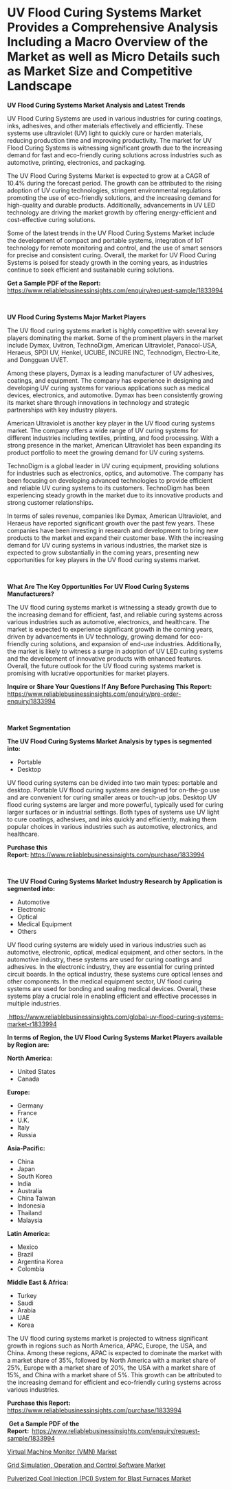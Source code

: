 <p><h1>UV Flood Curing Systems Market Provides a Comprehensive Analysis Including a Macro Overview of the Market as well as Micro Details such as Market Size and Competitive Landscape</h1></p><p><strong>UV Flood Curing Systems Market Analysis and Latest Trends</strong></p>
<p><p>UV Flood Curing Systems are used in various industries for curing coatings, inks, adhesives, and other materials effectively and efficiently. These systems use ultraviolet (UV) light to quickly cure or harden materials, reducing production time and improving productivity. The market for UV Flood Curing Systems is witnessing significant growth due to the increasing demand for fast and eco-friendly curing solutions across industries such as automotive, printing, electronics, and packaging.</p><p>The UV Flood Curing Systems Market is expected to grow at a CAGR of 10.4% during the forecast period. The growth can be attributed to the rising adoption of UV curing technologies, stringent environmental regulations promoting the use of eco-friendly solutions, and the increasing demand for high-quality and durable products. Additionally, advancements in UV LED technology are driving the market growth by offering energy-efficient and cost-effective curing solutions.</p><p>Some of the latest trends in the UV Flood Curing Systems Market include the development of compact and portable systems, integration of IoT technology for remote monitoring and control, and the use of smart sensors for precise and consistent curing. Overall, the market for UV Flood Curing Systems is poised for steady growth in the coming years, as industries continue to seek efficient and sustainable curing solutions.</p></p>
<p><strong>Get a Sample PDF of the Report:&nbsp;</strong> <a href="https://www.reliablebusinessinsights.com/enquiry/request-sample/1833994">https://www.reliablebusinessinsights.com/enquiry/request-sample/1833994</a></p>
<p>&nbsp;</p>
<p><strong>UV Flood Curing Systems Major Market Players</strong></p>
<p><p>The UV flood curing systems market is highly competitive with several key players dominating the market. Some of the prominent players in the market include Dymax, Uvitron, TechnoDigm, American Ultraviolet, Panacol-USA, Heraeus, SPDI UV, Henkel, UCUBE, INCURE INC, Technodigm, Electro-Lite, and Dongguan UVET.</p><p>Among these players, Dymax is a leading manufacturer of UV adhesives, coatings, and equipment. The company has experience in designing and developing UV curing systems for various applications such as medical devices, electronics, and automotive. Dymax has been consistently growing its market share through innovations in technology and strategic partnerships with key industry players.</p><p>American Ultraviolet is another key player in the UV flood curing systems market. The company offers a wide range of UV curing systems for different industries including textiles, printing, and food processing. With a strong presence in the market, American Ultraviolet has been expanding its product portfolio to meet the growing demand for UV curing systems.</p><p>TechnoDigm is a global leader in UV curing equipment, providing solutions for industries such as electronics, optics, and automotive. The company has been focusing on developing advanced technologies to provide efficient and reliable UV curing systems to its customers. TechnoDigm has been experiencing steady growth in the market due to its innovative products and strong customer relationships.</p><p>In terms of sales revenue, companies like Dymax, American Ultraviolet, and Heraeus have reported significant growth over the past few years. These companies have been investing in research and development to bring new products to the market and expand their customer base. With the increasing demand for UV curing systems in various industries, the market size is expected to grow substantially in the coming years, presenting new opportunities for key players in the UV flood curing systems market.</p></p>
<p>&nbsp;</p>
<p><strong>What Are The Key Opportunities For UV Flood Curing Systems Manufacturers?</strong></p>
<p><p>The UV flood curing systems market is witnessing a steady growth due to the increasing demand for efficient, fast, and reliable curing systems across various industries such as automotive, electronics, and healthcare. The market is expected to experience significant growth in the coming years, driven by advancements in UV technology, growing demand for eco-friendly curing solutions, and expansion of end-use industries. Additionally, the market is likely to witness a surge in adoption of UV LED curing systems and the development of innovative products with enhanced features. Overall, the future outlook for the UV flood curing systems market is promising with lucrative opportunities for market players.</p></p>
<p><strong>Inquire or Share Your Questions If Any Before Purchasing This Report:</strong> <a href="https://www.reliablebusinessinsights.com/enquiry/pre-order-enquiry/1833994">https://www.reliablebusinessinsights.com/enquiry/pre-order-enquiry/1833994</a></p>
<p>&nbsp;</p>
<p><strong>Market Segmentation</strong></p>
<p><strong>The UV Flood Curing Systems Market Analysis by types is segmented into:</strong></p>
<p><ul><li>Portable</li><li>Desktop</li></ul></p>
<p><p>UV flood curing systems can be divided into two main types: portable and desktop. Portable UV flood curing systems are designed for on-the-go use and are convenient for curing smaller areas or touch-up jobs. Desktop UV flood curing systems are larger and more powerful, typically used for curing larger surfaces or in industrial settings. Both types of systems use UV light to cure coatings, adhesives, and inks quickly and efficiently, making them popular choices in various industries such as automotive, electronics, and healthcare.</p></p>
<p><strong>Purchase this Report:&nbsp;</strong><a href="https://www.reliablebusinessinsights.com/purchase/1833994">https://www.reliablebusinessinsights.com/purchase/1833994</a></p>
<p>&nbsp;</p>
<p><strong>The UV Flood Curing Systems Market Industry Research by Application is segmented into:</strong></p>
<p><ul><li>Automotive</li><li>Electronic</li><li>Optical</li><li>Medical Equipment</li><li>Others</li></ul></p>
<p><p>UV flood curing systems are widely used in various industries such as automotive, electronic, optical, medical equipment, and other sectors. In the automotive industry, these systems are used for curing coatings and adhesives. In the electronic industry, they are essential for curing printed circuit boards. In the optical industry, these systems cure optical lenses and other components. In the medical equipment sector, UV flood curing systems are used for bonding and sealing medical devices. Overall, these systems play a crucial role in enabling efficient and effective processes in multiple industries.</p></p>
<p><a href="https://www.reliablebusinessinsights.com/global-uv-flood-curing-systems-market-r1833994">&nbsp;https://www.reliablebusinessinsights.com/global-uv-flood-curing-systems-market-r1833994</a></p>
<p><strong>In terms of Region, the UV Flood Curing Systems Market Players available by Region are:</strong></p>
<p>
    <p> <strong> North America: </strong>
        <ul>
            <li>United States</li>
            <li>Canada</li>
        </ul>
        </p> 
    <p> <strong> Europe: </strong>
        <ul>
            <li>Germany</li>
            <li>France</li>
            <li>U.K.</li>
            <li>Italy</li>
            <li>Russia</li>
        </ul>
        </p> 
    <p> <strong> Asia-Pacific: </strong>
        <ul>
            <li>China</li>
            <li>Japan</li>
            <li>South Korea</li>
            <li>India</li>
            <li>Australia</li>
            <li>China Taiwan</li>
            <li>Indonesia</li>
            <li>Thailand</li>
            <li>Malaysia</li>
        </ul>
        </p> 
    <p> <strong> Latin America: </strong>
        <ul>
            <li>Mexico</li>
            <li>Brazil</li>
            <li>Argentina Korea</li>
            <li>Colombia</li>
        </ul>
        </p> 
    <p> <strong> Middle East & Africa: </strong>
        <ul>
            <li>Turkey</li>
            <li>Saudi</li>
            <li>Arabia</li>
            <li>UAE</li>
            <li>Korea</li>
        </ul>
    </p>
    </p>
<p><p>The UV flood curing systems market is projected to witness significant growth in regions such as North America, APAC, Europe, the USA, and China. Among these regions, APAC is expected to dominate the market with a market share of 35%, followed by North America with a market share of 25%, Europe with a market share of 20%, the USA with a market share of 15%, and China with a market share of 5%. This growth can be attributed to the increasing demand for efficient and eco-friendly curing systems across various industries.</p></p>
<p><strong>Purchase this Report: </strong><a href="https://www.reliablebusinessinsights.com/purchase/1833994">https://www.reliablebusinessinsights.com/purchase/1833994</a></p>
<p>&nbsp;<strong>Get a Sample PDF of the Report:&nbsp;&nbsp;</strong><a href="https://www.reliablebusinessinsights.com/enquiry/request-sample/1833994">https://www.reliablebusinessinsights.com/enquiry/request-sample/1833994</a></p>
<p><strong></strong></p>
<p><p><a href="https://www.linkedin.com/pulse/virtual-machine-monitor-vmn-market-size-outlook-forecast-2024-mabec">Virtual Machine Monitor (VMN) Market</a></p><p><a href="https://www.linkedin.com/pulse/grid-simulation-operation-control-software-market-size-outlook-52x0c">Grid Simulation, Operation and Control Software Market</a></p><p><a href="https://www.linkedin.com/pulse/pulverized-coal-injection-pci-system-blast-furnaces-market-outlook-wjmee">Pulverized Coal Injection (PCI) System for Blast Furnaces Market</a></p></p>